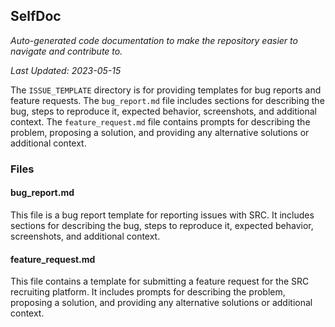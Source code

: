 <!--- START SELFDOC --->
## SelfDoc
_Auto-generated code documentation to make the repository easier to navigate and contribute to._

_Last Updated: 2023-05-15_

The `ISSUE_TEMPLATE` directory is for providing templates for bug reports and feature requests. The `bug_report.md` file includes sections for describing the bug, steps to reproduce it, expected behavior, screenshots, and additional context. The `feature_request.md` file contains prompts for describing the problem, proposing a solution, and providing any alternative solutions or additional context.

### Files
#### bug_report.md
This file is a bug report template for reporting issues with SRC. It includes sections for describing the bug, steps to reproduce it, expected behavior, screenshots, and additional context.

#### feature_request.md
This file contains a template for submitting a feature request for the SRC recruiting platform. It includes prompts for describing the problem, proposing a solution, and providing any alternative solutions or additional context.

<!--- END SELFDOC --->